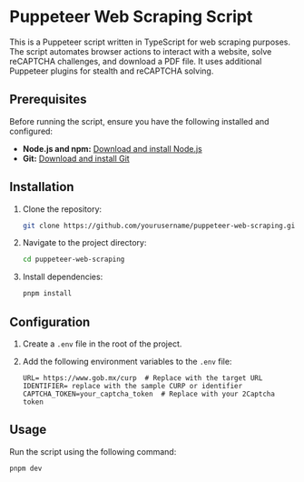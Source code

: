 # Puppeteer Web Scraping Script

This is a Puppeteer script written in TypeScript for web scraping purposes. The script automates browser actions to interact with a website, solve reCAPTCHA challenges, and download a PDF file. It uses additional Puppeteer plugins for stealth and reCAPTCHA solving.

## Prerequisites

Before running the script, ensure you have the following installed and configured:

- **Node.js and npm:** [Download and install Node.js](https://nodejs.org/)
- **Git:** [Download and install Git](https://git-scm.com/)

## Installation

1. Clone the repository:

    ```bash
    git clone https://github.com/yourusername/puppeteer-web-scraping.git
    ```

2. Navigate to the project directory:

    ```bash
    cd puppeteer-web-scraping
    ```

3. Install dependencies:

    ```bash
    pnpm install
    ```

## Configuration

1. Create a `.env` file in the root of the project.

2. Add the following environment variables to the `.env` file:

    ```env
    URL= https://www.gob.mx/curp  # Replace with the target URL
    IDENTIFIER= replace with the sample CURP or identifier
    CAPTCHA_TOKEN=your_captcha_token  # Replace with your 2Captcha token
    ```

## Usage

Run the script using the following command:

```bash
pnpm dev
```